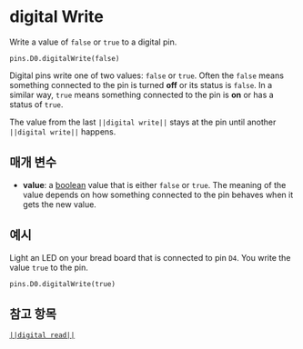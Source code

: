 # digital Write

Write a value of `false` or `true` to a digital pin.

```sig
pins.D0.digitalWrite(false)
```

Digital pins write one of two values: `false` or `true`. Often the `false` means something connected to the pin is turned **off** or its status is `false`. In a similar way, `true` means something connected to the pin is **on** or has a status of `true`.

The value from the last `||digital write||` stays at the pin until another `||digital write||` happens.

## 매개 변수

* **value**: a [boolean](types/boolean) value that is either `false` or `true`. The meaning of the value depends on how something connected to the pin behaves when it gets the new value.

## 예시

Light an LED on your bread board that is connected to pin `D4`. You write the value `true` to the pin.

```blocks
pins.D0.digitalWrite(true)
```

## 참고 항목

[`||digital read||`](/reference/pins/digital-read)